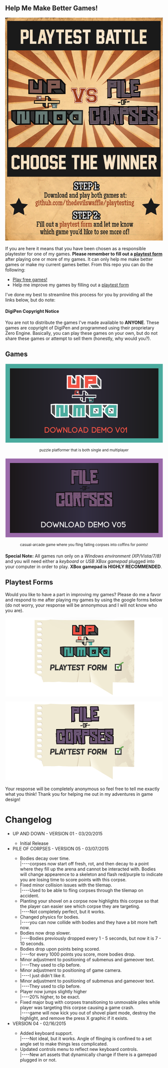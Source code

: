 <h2>Help Me Make Better Games!</h2>
<img src="https://github.com/TheDevilsWaffle/Playtesting/blob/master/promo-images/battle-poster.png" alt="battle-poster" />
<p>If you are here it means that you have been chosen as a responsible playtester for one of my games. <strong>Please remember to fill out a <a href="#playtest-form">playtest form</a></strong> after playing one or more of my games. It can only help me make better games or make my current games better. From this repo you can do the following:
  <ul>
    <li><a href="#games">Play free games!</a></li>
    <li>Help me improve my games by filling out a <a href="#playtest-form">playtest form</a></li>
  </ul>
	I've done my best to streamline this process for you by providing all the links below, but do note:
  <h4>DigiPen Copyright Notice</h4>
  <p>You are not to distribute the games I've made available to <strong>ANYONE</strong>. These games are copyright of DigiPen and programmed using their proprietary Zero Engine. Basically, you can play these games on your own, but do not share these games or attempt to sell them (honestly, why would you?).</p>
</p>
<a href="#" name="games"></a>
<h2>Games</h2>
<p>
	<a href="https://github.com/TheDevilsWaffle/Playtesting/blob/master/demo-up-and-down/Demo-UpAndDown-v01.exe?raw=true">
		<img src="https://github.com/TheDevilsWaffle/Playtesting/blob/master/promo-images/up-and-down-promo-image-2.png?raw=true" title ="Up+Down Demo v01" alt="Up+Down Demo v01" />
	</a>
	<center>
		<sup>puzzle platformer that is both single and multiplayer</sup>
	</center>
</p>
<p> 
    <a href="https://github.com/TheDevilsWaffle/Playtesting/blob/master/demo-pile-of-corpses/Demo-PileOfCorpses-v05.exe?raw=true">
    	<img src="https://github.com/TheDevilsWaffle/Playtesting/blob/master/promo-images/pile-of-corpses-promo-image-2.png?raw=true" alt="Pile of Corpses v05" title="Pile of Corpses v05" />
    </a>
	<center>
		<sup>casual-arcade game where you fling falling corpses into coffins for points!</sup>
	</center>
</p>
<p><strong>Special Note:</strong> All games run only on a <em>Windows environment (XP/Vista/7/8)</em> and you will need either a <em>keyboard</em> or <em>USB XBox gamepad</em> plugged into your computer in order to play. <strong>XBox gamepad is HIGHLY RECOMMENDED</strong>.</p>
</p>
<a href="#" name="playtest-form"></a>
<h2>Playtest Forms</h2>
<p>Would you like to have a part in improving my games? Please do me a favor and respond to me after playing my games by using the google forms below (do not worry, your response will be annonymous and I will not know who you are).
<p>
	<a href="http://goo.gl/forms/QECLPkEVu2">
		<img src="https://github.com/TheDevilsWaffle/Playtesting/blob/master/promo-images/upAndDown-PlaytestForms.png?raw=true" title ="Up+Down Playtest Form" alt="Up+Down Demo Playtest Form" />
	</a>
</p>
<p> 
    <a href="http://goo.gl/forms/jUv2YdxIr3">
    	<img src="https://github.com/TheDevilsWaffle/Playtesting/blob/master/promo-images/PileOfCorpses-PlaytestForms.png?raw=true" alt="Pile of Corpses Playtest Form" title="Pile of Corpses Playtest Form" />
	</a>
</p>
<p>Your response will be completely anonymous so feel free to tell me exactly what you think! Thank you for helping me out in my adventures in game design!</p>
</p>

# Changelog
<ul>
	<li>UP AND DOWN - VERSION 01 - 03/20/2015</li>
		<ul>
			<li>Initial Release</li>
		</ul>
	<li>PILE OF CORPSES - VERSION 05 - 03/07/2015</li>
	    <ul>
	    	<li>Bodies decay over time.
	        	<br />  |----corpses now start off fresh, rot, and then decay to a point where they fill up the arena and cannot be interacted with. Bodies will change appearence to a skeleton and flash red/purple to indicate you are losing time to score points with this corpse.
	      	</li>
	   		<li>Fixed minor collision issues with the tilemap.
	        	<br />  |----Used to be able to fling corpses through the tilemap on accident.
	      	</li>
	      	<li>Planting your shovel on a corpse now highlights this corpse so that the player can easier see which corpse they are targeting.
	        	<br />  |----Not completely perfect, but it works.
	      	</li>
	      	<li>Changed physics for bodies.
	        	<br />  |----you can now collide with bodies and they have a bit more heft now.
	      	</li>
	      	<li>Bodies now drop slower.
	        	<br />  |----Bodies previously dropped every 1 - 5 seconds, but now it is 7 - 10 seconds.
	      	</li>
	      	<li>Bodies drop upon points being scored.
	        	<br />  |----for every 1000 points you score, more bodies drop.
	      	</li>
	      	<li>Minor adjustment to positioning of submenus and gameover text.
	        	<br />  |----They used to clip before.
	      	</li>
	      	<li>Minor adjustment to positioning of game camera.
	        	<br />  |----I just didn't like it.
	      	</li>
	      	<li>Minor adjustment to positioning of submenus and gameover text.
	        	<br />  |----They used to clip before.
	      	</li>
	      	<li>Player now jumps slightly higher
	        	<br />  |----20% higher, to be exact.
	      	</li>
	      	<li>Fixed major bug with corpses transitioning to unmovable piles while player was targeting this corpse causing a game crash.
	        	<br />  |----game will now kick you out of shovel plant mode, destroy the highlight, and remove the press X graphic if it exists.
	      	</li>
	    </ul>
	</li>
  	<li>VERSION 04 - 02/16/2015</li>
	    <ul>
	      	<li>Added keyboard support.
	        	<br />  |----Not ideal, but it works. Angle of flinging is confined to a set angle set to make things less complicated.
	      	</li>
	      	<li>Updated controls menu to reflect new keyboard controls.
	        	<br />  |----New art assets that dynamically change if there is a gamepad plugged in or not.
	      	</li>
	    </ul>
	</li>
</ul>
